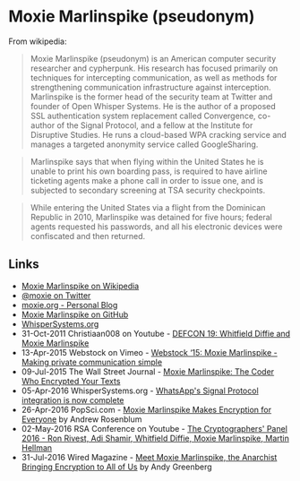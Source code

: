 
# Moxie Marlinspike (pseudonym)

From wikipedia:

> Moxie Marlinspike (pseudonym) is an American computer security researcher and cypherpunk. His research has focused primarily on techniques for intercepting communication, as well as methods for strengthening communication infrastructure against interception. Marlinspike is the former head of the security team at Twitter and founder of Open Whisper Systems. He is the author of a proposed SSL authentication system replacement called Convergence, co-author of the Signal Protocol, and a fellow at the Institute for Disruptive Studies. He runs a cloud-based WPA cracking service and manages a targeted anonymity service called GoogleSharing.

> Marlinspike says that when flying within the United States he is unable to print his own boarding pass, is required to have airline ticketing agents make a phone call in order to issue one, and is subjected to secondary screening at TSA security checkpoints.

> While entering the United States via a flight from the Dominican Republic in 2010, Marlinspike was detained for five hours; federal agents requested his passwords, and all his electronic devices were confiscated and then returned.

## Links

* [Moxie Marlinspike on Wikipedia](https://en.wikipedia.org/wiki/Moxie_Marlinspike)
* [@moxie on Twitter](https://twitter.com/moxie)
* [moxie.org - Personal Blog](https://moxie.org/)
* [Moxie Marlinspike on GitHub](https://github.com/moxie0)
* [WhisperSystems.org](https://whispersystems.org/)
* 31-Oct-2011 Christiaan008 on Youtube - [DEFCON 19: Whitfield Diffie and Moxie Marlinspike](https://www.youtube.com/watch?v=lt7uW6vDk00)
* 13-Apr-2015 Webstock on Vimeo - [Webstock ‘15: Moxie Marlinspike - Making private communication simple](https://vimeo.com/124887048)
* 09-Jul-2015 The Wall Street Journal - [Moxie Marlinspike: The Coder Who Encrypted Your Texts](https://www.wsj.com/articles/moxie-marlinspike-the-coder-who-encrypted-your-texts-1436486274)
* 05-Apr-2016 WhisperSystems.org - [WhatsApp's Signal Protocol integration is now complete](https://whispersystems.org/blog/whatsapp-complete/)
* 26-Apr-2016 PopSci.com - [Moxie Marlinspike Makes Encryption for Everyone](http://www.popsci.com/moxie-marlinspike-makes-encryption-for-everyone) by Andrew Rosenblum
* 02-May-2016 RSA Conference on Youtube - [The Cryptographers' Panel 2016 - Ron Rivest, Adi Shamir, Whitfield Diffie, Moxie Marlinspike, Martin Hellman](https://www.youtube.com/watch?v=k76qLOrna1w)
* 31-Jul-2016 Wired Magazine - [Meet Moxie Marlinspike, the Anarchist Bringing Encryption to All of Us](https://www.wired.com/2016/07/meet-moxie-marlinspike-anarchist-bringing-encryption-us/) by Andy Greenberg
